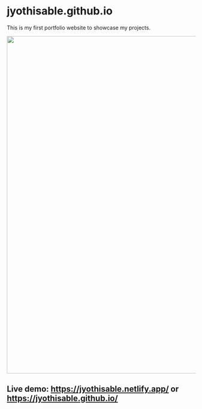 # jyothisable.github.io
This is my first portfolio website to showcase my projects.

<img src="images\jyothisable.gif.gif" width=900>

## Live demo: https://jyothisable.netlify.app/ or https://jyothisable.github.io/
